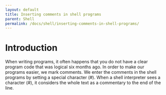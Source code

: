 ```yaml
---
layout: default
title: Inserting comments in shell programs
parent: Shell
permalink: /docs/shell/inserting-comments-in-shell-programs/
---
```


# Introduction

When writing programs, it often happens that you do not have a clear program code that was logical six months ago.
In order to make our programs easier, we mark comments. We enter the comments in the shell programs by setting a special character (#).
When a shell interpreter sees a character (#), it considers the whole text as a commentary to the end of the line.
